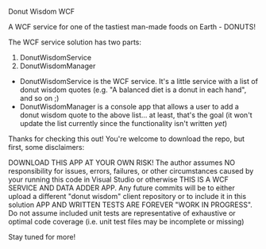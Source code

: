 Donut Wisdom WCF

A WCF service for one of the tastiest man-made foods on Earth - DONUTS!

The WCF service solution has two parts:

1. DonutWisdomService
2. DonutWisdomManager

* DonutWisdomService is the WCF service. It's a little service with a list of donut wisdom quotes (e.g. "A balanced diet is a donut in each hand", and so on ;)
* DonutWisdomManager is a console app that allows a user to add a donut wisdom quote to the above list... at least, that's the goal (it won't update the list currently since the functionality isn't written *yet*)

Thanks for checking this out! You're welcome to download the repo, but first, some disclaimers:

DOWNLOAD THIS APP AT YOUR OWN RISK! The author assumes NO responsibility for issues, errors, failures, or other circumstances caused by your running this code in Visual Studio or otherwise
THIS IS A WCF SERVICE AND DATA ADDER APP. Any future commits will be to either upload a different "donut wisdom" client repository or to include it in this solution
APP AND WRITTEN TESTS ARE FOREVER "WORK IN PROGRESS". Do not assume included unit tests are representative of exhaustive or optimal code coverage (i.e. unit test files may be incomplete or missing)

Stay tuned for more!
